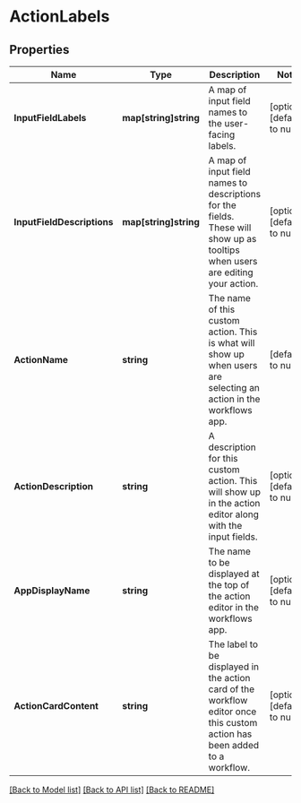 # ActionLabels

## Properties
Name | Type | Description | Notes
------------ | ------------- | ------------- | -------------
**InputFieldLabels** | **map[string]string** | A map of input field names to the user-facing labels. | [optional] [default to null]
**InputFieldDescriptions** | **map[string]string** | A map of input field names to descriptions for the fields. These will show up as tooltips when users are editing your action. | [optional] [default to null]
**ActionName** | **string** | The name of this custom action. This is what will show up when users are selecting an action in the workflows app. | [default to null]
**ActionDescription** | **string** | A description for this custom action. This will show up in the action editor along with the input fields. | [optional] [default to null]
**AppDisplayName** | **string** | The name to be displayed at the top of the action editor in the workflows app. | [optional] [default to null]
**ActionCardContent** | **string** | The label to be displayed in the action card of the workflow editor once this custom action has been added to a workflow. | [optional] [default to null]

[[Back to Model list]](../README.md#documentation-for-models) [[Back to API list]](../README.md#documentation-for-api-endpoints) [[Back to README]](../README.md)

